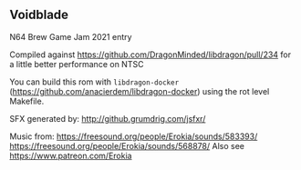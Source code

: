 ## Voidblade

N64 Brew Game Jam 2021 entry

Compiled against https://github.com/DragonMinded/libdragon/pull/234 for a little better performance on NTSC

You can build this rom with `libdragon-docker` (https://github.com/anacierdem/libdragon-docker) using the rot level Makefile.

SFX generated by: http://github.grumdrig.com/jsfxr/

Music from:
https://freesound.org/people/Erokia/sounds/583393/
https://freesound.org/people/Erokia/sounds/568878/
Also see https://www.patreon.com/Erokia
